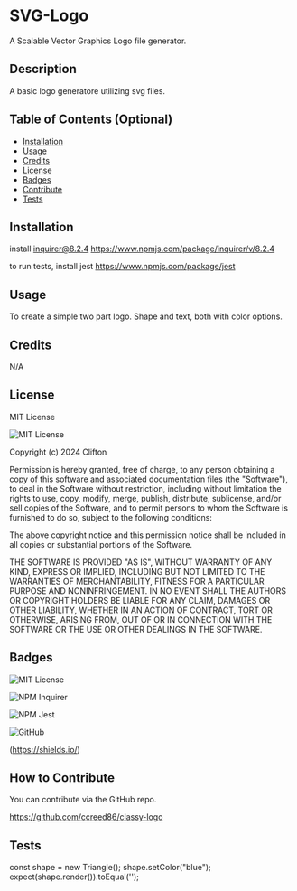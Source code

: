 # SVG-Logo
A Scalable Vector Graphics Logo file generator.

## Description

A basic logo generatore utilizing svg files.

<!-- Video file goes here -->

## Table of Contents (Optional)

- [Installation](#installation)
- [Usage](#usage)
- [Credits](#credits)
- [License](#license)
- [Badges](#badges)
- [Contribute](#how-to-contribute)
- [Tests](#tests)

## Installation
install inquirer@8.2.4
https://www.npmjs.com/package/inquirer/v/8.2.4


to run tests, install jest
https://www.npmjs.com/package/jest
## Usage

To create a simple two part logo. Shape and text, both with color options.

## Credits

N/A

## License
MIT License

![MIT License](https://img.shields.io/badge/License-MIT-purple)


Copyright (c) 2024 Clifton

Permission is hereby granted, free of charge, to any person obtaining a copy
of this software and associated documentation files (the "Software"), to deal
in the Software without restriction, including without limitation the rights
to use, copy, modify, merge, publish, distribute, sublicense, and/or sell
copies of the Software, and to permit persons to whom the Software is
furnished to do so, subject to the following conditions:

The above copyright notice and this permission notice shall be included in all
copies or substantial portions of the Software.

THE SOFTWARE IS PROVIDED "AS IS", WITHOUT WARRANTY OF ANY KIND, EXPRESS OR
IMPLIED, INCLUDING BUT NOT LIMITED TO THE WARRANTIES OF MERCHANTABILITY,
FITNESS FOR A PARTICULAR PURPOSE AND NONINFRINGEMENT. IN NO EVENT SHALL THE
AUTHORS OR COPYRIGHT HOLDERS BE LIABLE FOR ANY CLAIM, DAMAGES OR OTHER
LIABILITY, WHETHER IN AN ACTION OF CONTRACT, TORT OR OTHERWISE, ARISING FROM,
OUT OF OR IN CONNECTION WITH THE SOFTWARE OR THE USE OR OTHER DEALINGS IN THE
SOFTWARE.

## Badges

![MIT License](https://img.shields.io/badge/License-MIT-purple)

![NPM Inquirer](https://img.shields.io/badge/NPM-INQUIRER-blue)

![NPM Jest](https://img.shields.io/badge/NPM-JEST-orange)

![GitHub](https://img.shields.io/badge/GitHub-darkblue)


(https://shields.io/) 

## How to Contribute

You can contribute via the GitHub repo.

https://github.com/ccreed86/classy-logo

## Tests

<!-- //The following example test should pass: -->

const shape = new Triangle();
shape.setColor("blue");
expect(shape.render()).toEqual('<polygon points="150, 18 244, 182 56, 182" fill="blue" />');